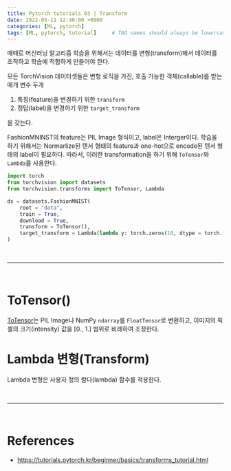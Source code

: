 ```yaml
---
title: Pytorch tutorials 03 | Transform
date: 2022-05-11 12:40:00 +0900
categories: [ML, pytorch]
tags: [ML, pytorch, tutorial]     # TAG names should always be lowercase
---
```


때때로 머신러닝 알고리즙 학습을 위해서는 데이터를 변형(transform)해서 데이터를 조작하고 학습에 적합하게 만들어야 한다.  

모든 TorchVision 데이터셋들은 변형 로직을 가진, 호출 가능한 객체(callable)를 받는 매개 변수 두개

1. 특징(feature)을 변경하기 위한 `transform`
2. 정답(label)을 변경하기 위한 `target_transform`

을 갖는다.  

FashionMNINST의 feature는 PIL Image 형식이고, label은 Interger이다. 학습을 하기 위해서는 Normarlize된 텐서 형태의 feature과 one-hot으로 encode된 텐서 형태의 label이 필요하다. 따라서, 이러한 transformation을 하기 위해 `ToTensor`와 `Lambda`를 사용한다.

```python
import torch
from torchvision import datasets
from torchvision.transforms import ToTensor, Lambda

ds = datasets.FashionMNIST(
    root = "data",
    train = True,
    download = True,
    transform = ToTensor(),
    target_transform = Lambda(lambda y: torch.zeros(10, dtype = torch.float).scatter_(0, torch.tensor(y), value = 1))
)
```

<br>

---

<br>

# ToTensor()

[ToTensor](https://pytorch.org/vision/stable/transforms.html#torchvision.transforms.ToTensor)는 PIL Image나 NumPy `ndarray`를 `FloatTensor`로 변환하고, 이미지의 픽셀의 크기(intensity) 값을 [0., 1.] 범위로 비례하여 조정한다.

# Lambda 변형(Transform)

Lambda 변형은 사용자 정의 람다(lambda) 함수를 적용한다.


<br>

---

<br>


# References

* <https://tutorials.pytorch.kr/beginner/basics/transforms_tutorial.html>
